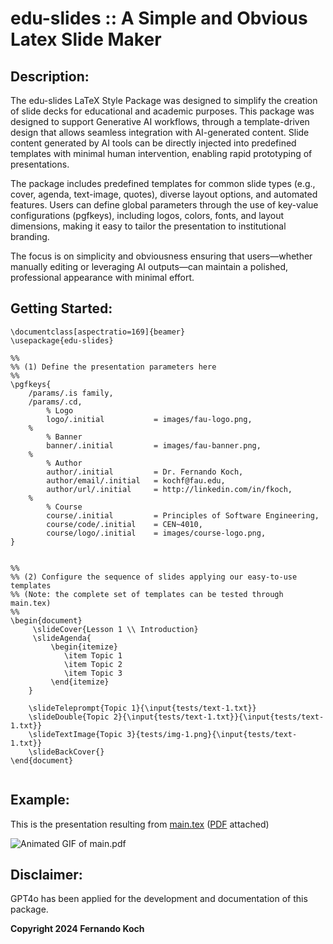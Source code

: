 # edu-slides :: A Simple and Obvious Latex Slide Maker

## Description:
The edu-slides LaTeX Style Package was designed to simplify the creation of slide decks 
for educational and academic purposes. This package was designed to support 
Generative AI workflows, through a template-driven design that allows seamless integration 
with AI-generated content. Slide content generated by AI tools can be directly 
injected into predefined templates with minimal human intervention, enabling rapid 
prototyping of presentations. 

The package includes predefined templates  for common slide types (e.g., cover, agenda, 
text-image, quotes), diverse layout options, and automated features. Users can define 
global parameters through the use of key-value configurations (pgfkeys), including logos, 
colors, fonts, and layout dimensions, making it easy to tailor the presentation 
to institutional branding. 

The focus is on simplicity and obviousness ensuring that users—whether manually editing 
or leveraging AI outputs—can maintain a polished, professional appearance with minimal effort. 

## Getting Started:

```
\documentclass[aspectratio=169]{beamer}
\usepackage{edu-slides}

%%
%% (1) Define the presentation parameters here
%%
\pgfkeys{
    /params/.is family,
    /params/.cd,
        % Logo
        logo/.initial           = images/fau-logo.png,
    %
        % Banner
        banner/.initial         = images/fau-banner.png,
    %            
        % Author
        author/.initial         = Dr. Fernando Koch,
        author/email/.initial   = kochf@fau.edu,
        author/url/.initial     = http://linkedin.com/in/fkoch,
    % 
        % Course
        course/.initial         = Principles of Software Engineering,
        course/code/.initial    = CEN~4010,
        course/logo/.initial    = images/course-logo.png,
}


%%
%% (2) Configure the sequence of slides applying our easy-to-use templates
%% (Note: the complete set of templates can be tested through main.tex)
%%
\begin{document}
     \slideCover{Lesson 1 \\ Introduction}
     \slideAgenda{
         \begin{itemize}
            \item Topic 1
            \item Topic 2
            \item Topic 3
         \end{itemize}
    }

    \slideTeleprompt{Topic 1}{\input{tests/text-1.txt}}
    \slideDouble{Topic 2}{\input{tests/text-1.txt}}{\input{tests/text-1.txt}}
    \slideTextImage{Topic 3}{tests/img-1.png}{\input{tests/text-1.txt}}
    \slideBackCover{}
\end{document}


```

## Example:

This is the presentation resulting from [main.tex](./main.tex) ([PDF](./main.pdf) attached)

![Animated GIF of main.pdf](images/main.gif)

## Disclaimer: 
GPT4o has been applied for the development and documentation of this package.

**Copyright 2024 Fernando Koch**
